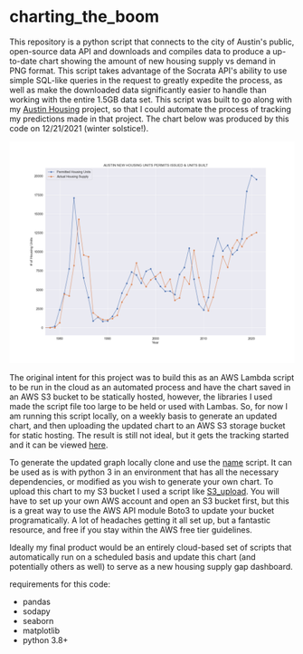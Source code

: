 # charting_the_boom

This repository is a python script that connects to the city of Austin's public, open-source data API and downloads and compiles data to produce a up-to-date chart showing the amount of new housing supply vs demand in PNG format. This script takes advantage of the Socrata API's ability to use simple SQL-like queries in the request to greatly expedite the process, as well as make the downloaded data significantly easier to handle than working with the entire 1.5GB data set. This script was built to go along with my [Austin Housing](https://nathaniel-j.github.io/Austin-Building-Boom/) project, so that I could automate the process of tracking my predictions made in that project. The chart below was produced by this code on 12/21/2021 (winter solstice!).


![chart](chart.png)

The original intent for this project was to build this as an AWS Lambda script to be run in the cloud as an automated process and have the chart saved in an AWS S3 bucket to be statically hosted, however, the libraries I used made the script file too large to be held or used with Lambas. So, for now I am running this script locally, on a weekly basis to generate an updated chart, and then uploading the updated chart to an AWS S3 storage bucket for static hosting. The result is still not ideal, but it gets the tracking started and it can be viewed [here](https://hellositeworld.s3.us-east-2.amazonaws.com/index.html).

To generate the updated graph locally clone and use the [name](location) script. It can be used as is with python 3 in an environment that has all the necessary dependencies, or modified as you wish to generate your own chart. To upload this chart to my S3 bucket I used a script like [S3_upload](S3_upload.py). You will have to set up your own AWS account and open an S3 bucket first, but this is a great way to use the AWS API module Boto3 to update your bucket programatically. A lot of headaches getting it all set up, but a fantastic resource, and free if you stay within the AWS free tier guidelines. 

Ideally my final product would be an entirely cloud-based set of scripts that automatically run on a scheduled basis and update this chart (and potentially others as well) to serve as a new housing supply gap dashboard. 


requirements for this code:
- pandas
- sodapy
- seaborn
- matplotlib
- python 3.8+ 
